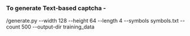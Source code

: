 ### To generate Text-based captcha -
/generate.py --width 128 --height 64 --length 4 --symbols symbols.txt --count 500  --output-dir training_data
